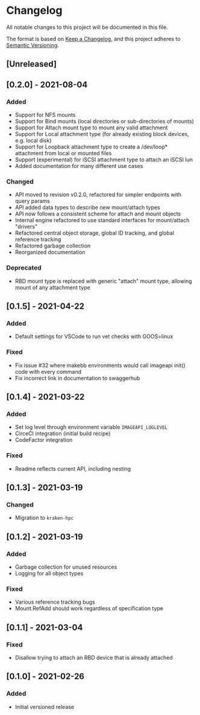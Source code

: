 # Changelog
All notable changes to this project will be documented in this file.

The format is based on [Keep a Changelog](https://keepachangelog.com/en/1.0.0/),
and this project adheres to [Semantic Versioning](https://semver.org/spec/v2.0.0.html).

## [Unreleased]

## [0.2.0] - 2021-08-04
### Added
- Support for NFS mounts
- Support for Bind mounts (local directories or sub-directories of mounts)
- Support for Attach mount type to mount any valid attachment  
- Support for Local attachment type (for already existing block devices, e.g. local disk)
- Support for Loopback attachment type to create a /dev/loop* attachment from local or mounted files
- Support (experimental) for iSCSI attachment type to attach an iSCSI lun
- Added documentation for many different use cases
### Changed
- API moved to revision v0.2.0, refactored for simpler endpoints with query params
- API added data types to describe new mount/attach types
- API now follows a consistent scheme for attach and mount objects
- Internal engine refactored to use standard interfaces for mount/attach "drivers"
- Refactored central object storage, global ID tracking, and global reference tracking
- Refactored garbage collection
- Reorganized documentation
### Deprecated
- RBD mount type is replaced with generic "attach" mount type, allowing mount of any attachment type

## [0.1.5] - 2021-04-22
### Added
- Default settings for VSCode to run vet checks with GOOS=linux
### Fixed
- Fix issue #32 where makebb environments would call imageapi init() code with every command
- Fix incorrect link in documentation to swaggerhub

## [0.1.4] - 2021-03-22
### Added
- Set log level through environment variable `IMAGEAPI_LOGLEVEL`
- CirceCI integration (initial build recipe)
- CodeFactor integration
### Fixed
- Readme reflects current API, including nesting

## [0.1.3] - 2021-03-19
### Changed
- Migration to `kraken-hpc`

## [0.1.2] - 2021-03-19
### Added
- Garbage collection for unused resources
- Logging for all object types
### Fixed
- Various reference tracking bugs
- Mount.RefAdd should work regardless of specification type

## [0.1.1] - 2021-03-04
### Fixed
- Disallow trying to attach an RBD device that is already attached

## [0.1.0] - 2021-02-26
### Added
- Initial versioned release

